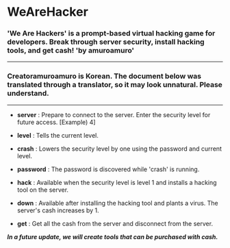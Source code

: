 # WeAreHacker
### 'We Are Hackers' is a prompt-based virtual hacking game for developers. Break through server security, install hacking tools, and get cash!  'by amuroamuro'
****
### Creatoramuroamuro is Korean. The document below was translated through a translator, so it may look unnatural. Please understand.
****
* **server** : Prepare to connect to the server. Enter the security level for future access. [Example) 4]

* **level** : Tells the current level.

* **crash** : Lowers the security level by one using the password and current level.

* **password** : The password is discovered while 'crash' is running.

* **hack** : Available when the security level is level 1 and installs a hacking tool on the server.

* **down** : Available after installing the hacking tool and plants a virus. The server's cash increases by 1.

* **get** : Get all the cash from the server and disconnect from the server.

___In a future update, we will create tools that can be purchased with cash.___
